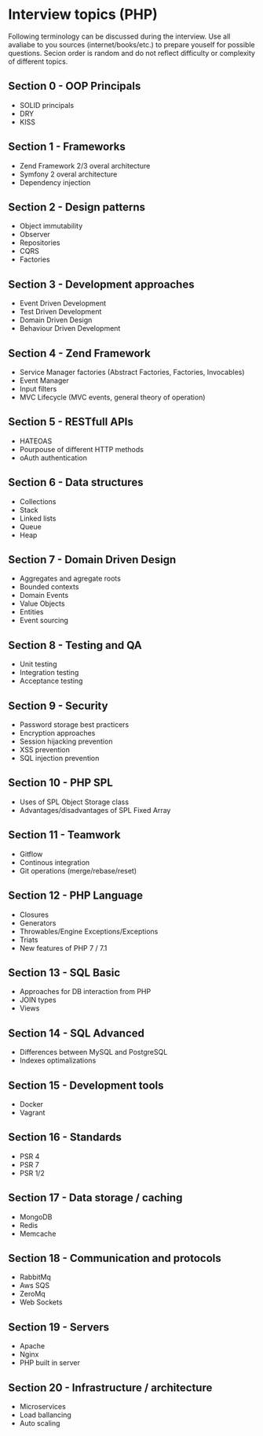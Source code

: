 # Interview topics (PHP)
Following terminology can be discussed during the interview. Use all avaliabe to you sources (internet/books/etc.) to 
prepare youself for possible questions. Secion order is random and do not reflect difficulty or complexity of different topics.

## Section 0 - OOP Principals
- SOLID principals
- DRY
- KISS

## Section 1 - Frameworks
- Zend Framework 2/3 overal architecture
- Symfony 2 overal architecture
- Dependency injection

## Section 2 - Design patterns
- Object immutability
- Observer
- Repositories
- CQRS
- Factories

## Section 3 - Development approaches
- Event Driven Development
- Test Driven Development
- Domain Driven Design
- Behaviour Driven Development

## Section 4 - Zend Framework
- Service Manager factories (Abstract Factories, Factories, Invocables)
- Event Manager
- Input filters
- MVC Lifecycle (MVC events, general theory of operation)

## Section 5 - RESTfull APIs
- HATEOAS
- Pourpouse of different HTTP methods 
- oAuth authentication

## Section 6 - Data structures
- Collections
- Stack
- Linked lists
- Queue
- Heap

## Section 7 - Domain Driven Design
- Aggregates and agregate roots
- Bounded contexts
- Domain Events
- Value Objects
- Entities
- Event sourcing

## Section 8 - Testing and QA
- Unit testing
- Integration testing
- Acceptance testing

## Section 9 - Security
- Password storage best practicers
- Encryption approaches
- Session hijacking prevention
- XSS prevention
- SQL injection prevention

## Section 10 - PHP SPL
- Uses of SPL Object Storage class
- Advantages/disadvantages of SPL Fixed Array

## Section 11 - Teamwork
- Gitflow
- Continous integration
- Git operations (merge/rebase/reset)

## Section 12 - PHP Language
- Closures
- Generators
- Throwables/Engine Exceptions/Exceptions
- Triats
- New features of PHP 7 / 7.1

## Section 13 - SQL Basic
- Approaches for DB interaction from PHP
- JOIN types
- Views

## Section 14 - SQL Advanced
- Differences between MySQL and PostgreSQL
- Indexes optimalizations

## Section 15 - Development tools
- Docker
- Vagrant

## Section 16 - Standards
- PSR 4
- PSR 7
- PSR 1/2

## Section 17 - Data storage / caching
- MongoDB
- Redis
- Memcache

## Section 18 - Communication and protocols
- RabbitMq
- Aws SQS
- ZeroMq
- Web Sockets

## Section 19 - Servers
- Apache
- Nginx
- PHP built in server

## Section 20 - Infrastructure / architecture
- Microservices
- Load ballancing
- Auto scaling

